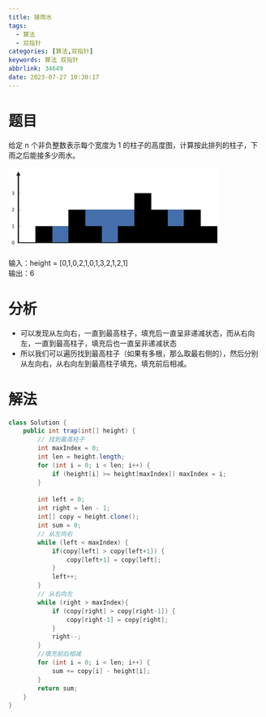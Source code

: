 ```yaml
---
title: 接雨水
tags:
  - 算法
  - 双指针
categories: [算法,双指针]
keywords: 算法 双指针
abbrlink: 34649
date: 2023-07-27 10:30:17
---
```


# 题目

给定 n 个非负整数表示每个宽度为 1 的柱子的高度图，计算按此排列的柱子，下雨之后能接多少雨水。

![image](接雨水/image.png)

输入：height = [0,1,0,2,1,0,1,3,2,1,2,1]  
输出：6

# 分析
* 可以发现从左向右，一直到最高柱子，填充后一直呈非递减状态，而从右向左，一直到最高柱子，填充后也一直呈非递减状态
* 所以我们可以遍历找到最高柱子（如果有多根，那么取最右侧的），然后分别从左向右，从右向左到最高柱子填充，填充前后相减。

# 解法
```java
class Solution {
    public int trap(int[] height) {
        // 找到最高柱子
        int maxIndex = 0;
        int len = height.length;
        for (int i = 0; i < len; i++) {
            if (height[i] >= height[maxIndex]) maxIndex = i;
        }

        int left = 0;
        int right = len - 1;
        int[] copy = height.clone();
        int sum = 0;
        // 从左向右
        while (left < maxIndex) {
            if(copy[left] > copy[left+1]) {
                copy[left+1] = copy[left];
            }
            left++;
        }
        // 从右向左
        while (right > maxIndex){
            if (copy[right] > copy[right-1]) {
                copy[right-1] = copy[right];
            }
            right--;
        }
        //填充前后相减
        for (int i = 0; i < len; i++) {
            sum += copy[i] - height[i];
        }
        return sum;
    }
}
```